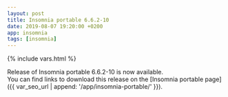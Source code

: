 ```yaml
---
layout: post
title: Insomnia portable 6.6.2-10
date: 2019-08-07 19:20:00 +0200
app: insomnia
tags: [insomnia]
---
```

{% include vars.html %}

Release of Insomnia portable 6.6.2-10 is now available.<br />
You can find links to download this release on the [Insomnia portable page]({{ var_seo_url | append: '/app/insomnia-portable/' }}).